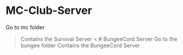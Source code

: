 # MC-Club-Server
Go to mc folder
> Contains the Survival Server
< # BungeeCord Server
Go to the bungee folder
> Contains the BungeeCord Server
